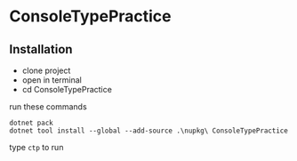 # ConsoleTypePractice
## Installation
- clone project 
- open in terminal
- cd ConsoleTypePractice

run these commands
```
dotnet pack
dotnet tool install --global --add-source .\nupkg\ ConsoleTypePractice
```

type `ctp` to run
